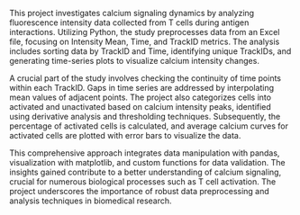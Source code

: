 This project investigates calcium signaling dynamics by analyzing fluorescence intensity data collected from T cells during antigen interactions. Utilizing Python, the study preprocesses data from an Excel file, focusing on Intensity Mean, Time, and TrackID metrics. The analysis includes sorting data by TrackID and Time, identifying unique TrackIDs, and generating time-series plots to visualize calcium intensity changes.

A crucial part of the study involves checking the continuity of time points within each TrackID. Gaps in time series are addressed by interpolating mean values of adjacent points. The project also categorizes cells into activated and unactivated based on calcium intensity peaks, identified using derivative analysis and thresholding techniques. Subsequently, the percentage of activated cells is calculated, and average calcium curves for activated cells are plotted with error bars to visualize the data.

This comprehensive approach integrates data manipulation with pandas, visualization with matplotlib, and custom functions for data validation. The insights gained contribute to a better understanding of calcium signaling, crucial for numerous biological processes such as T cell activation. The project underscores the importance of robust data preprocessing and analysis techniques in biomedical research.
